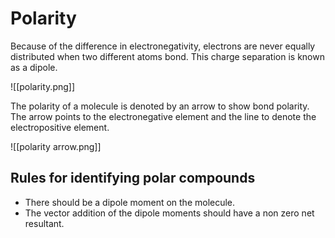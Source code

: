 # Polarity

Because of the difference in electronegativity, electrons are never equally distributed when two different atoms bond. This charge separation is known as a dipole.

![[polarity.png]]

The polarity of a molecule is denoted by an arrow to show bond polarity. The arrow points to the electronegative element and the line to denote the electropositive element.

![[polarity arrow.png]]

## Rules for identifying polar compounds
- There should be a dipole moment on the molecule.
- The vector addition of the dipole moments should have a non zero net resultant.